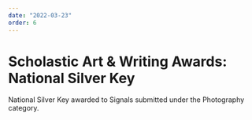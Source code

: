 ```yaml
---
date: "2022-03-23"
order: 6
---
```


# Scholastic Art & Writing Awards: National Silver Key

National Silver Key awarded to Signals submitted under the Photography category.

